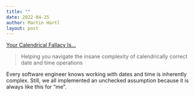 ```yaml
---
title: ""
date: 2022-04-25
author: Martin Hartl
layout: post
---
```


[Your Calendrical Fallacy Is…](https://yourcalendricalfallacyis.com/)

> Helping you navigate the insane complexity of calendrically correct date and time operations

Every software engineer knows working with dates and time is inherently complex. Still, we all implemented an unchecked assumption because it is always like this for “me”.